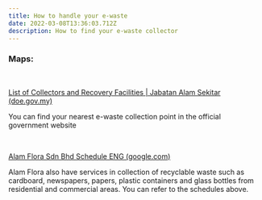 ```yaml
---
title: How to handle your e-waste
date: 2022-03-08T13:36:03.712Z
description: How to find your e-waste collector
---
```

### **Maps:**

<br>

<!--StartFragment-->

[List of Collectors and Recovery Facilities | Jabatan Alam Sekitar (doe.gov.my)](https://ewaste.doe.gov.my/index.php/about/list-of-collectors/)

<!--EndFragment-->

You can find your nearest e-waste collection point in the official government website

<br>

<!--StartFragment-->

[Alam Flora Sdn Bhd Schedule ENG (google.com)](https://datastudio.google.com/u/0/reporting/79698292-9672-4386-a82b-dc4038a066b8/page/i6VgB?s=vUH3WnmkU38)

Alam Flora also have services in collection of recyclable waste such as cardboard, newspapers, papers, plastic containers and glass bottles from residential and commercial areas. You can refer to the schedules above.

<!--EndFragment-->